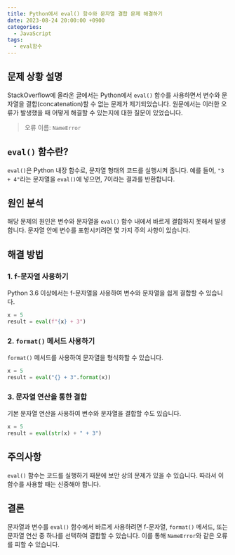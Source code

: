 ```yaml
---
title: Python에서 eval() 함수와 문자열 결합 문제 해결하기
date: 2023-08-24 20:00:00 +0900
categories:
  - JavaScript
tags:
  - eval함수
---
```


## 문제 상황 설명

StackOverflow에 올라온 글에서는 Python에서 `eval()` 함수를 사용하면서 변수와 문자열을 결합(concatenation)할 수 없는 문제가 제기되었습니다. 원문에서는 이러한 오류가 발생했을 때 어떻게 해결할 수 있는지에 대한 질문이 있었습니다.

> 오류 이름: `NameError`

## `eval()` 함수란?

`eval()`은 Python 내장 함수로, 문자열 형태의 코드를 실행시켜 줍니다. 예를 들어, `"3 + 4"`라는 문자열을 `eval()`에 넣으면, 7이라는 결과를 반환합니다.

## 원인 분석

해당 문제의 원인은 변수와 문자열을 `eval()` 함수 내에서 바르게 결합하지 못해서 발생합니다. 문자열 안에 변수를 포함시키려면 몇 가지 주의 사항이 있습니다.

## 해결 방법

### 1. f-문자열 사용하기

Python 3.6 이상에서는 f-문자열을 사용하여 변수와 문자열을 쉽게 결합할 수 있습니다.

```python
x = 5
result = eval(f"{x} + 3")
```

### 2. `format()` 메서드 사용하기

`format()` 메서드를 사용하여 문자열을 형식화할 수 있습니다.

```python
x = 5
result = eval("{} + 3".format(x))
```

### 3. 문자열 연산을 통한 결합

기본 문자열 연산을 사용하여 변수와 문자열을 결합할 수도 있습니다.

```python
x = 5
result = eval(str(x) + " + 3")
```

## 주의사항

`eval()` 함수는 코드를 실행하기 때문에 보안 상의 문제가 있을 수 있습니다. 따라서 이 함수를 사용할 때는 신중해야 합니다.

## 결론

문자열과 변수를 `eval()` 함수에서 바르게 사용하려면 f-문자열, `format()` 메서드, 또는 문자열 연산 중 하나를 선택하여 결합할 수 있습니다. 이를 통해 `NameError`와 같은 오류를 피할 수 있습니다.